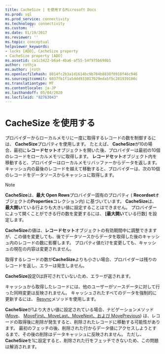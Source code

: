 ```yaml
---
title: CacheSize | を使用するMicrosoft Docs
ms.prod: sql
ms.prod_service: connectivity
ms.technology: connectivity
ms.custom: ''
ms.date: 01/19/2017
ms.reviewer: ''
ms.topic: conceptual
helpviewer_keywords:
- locks [ADO], CacheSize property
- CacheSize property [ADO]
ms.assetid: ca1c3422-b6a4-4ba6-af55-54f975b698b1
author: rothja
ms.author: jroth
ms.openlocfilehash: 8014fc2b3a1d1614bc9b704b8838f0918f46c946
ms.sourcegitcommit: 6037fb1f1a5ddd933017029eda5f5c281939100c
ms.translationtype: MT
ms.contentlocale: ja-JP
ms.lasthandoff: 05/04/2020
ms.locfileid: "82763043"
---
```

# <a name="using-cachesize"></a>CacheSize を使用する
プロバイダーからローカルメモリに一度に取得するレコードの数を制御するには、 **CacheSize**プロパティを使用します。 たとえば、 **CacheSize**が10の場合、最初に**レコードセット**オブジェクトを開いた後、プロバイダーは最初の10個のレコードをローカルメモリに取得します。 **レコードセット**オブジェクト内を移動すると、プロバイダーはローカルメモリバッファーからデータを返します。 キャッシュ内の最後のレコードを越えて移動すると、プロバイダーは、次の10個のレコードをデータソースからキャッシュに取得します。  
  
> [!NOTE]
>  **CacheSize**は、**最大 Open Rows**プロバイダー固有のプロパティ ( **Recordset**オブジェクトの**Properties**コレクション内) に基づいています。 **CacheSize**は、**最大開い**ている行よりも大きい値に設定することはできません。 プロバイダーによって開くことができる行の数を変更するには、 **[最大開い**ている行数] を設定します。  
  
 **CacheSize**の値は、**レコードセット**オブジェクトの有効期間中に調整できますが、この値を変更しても、後でデータソースからデータを取得した後のキャッシュ内のレコードの数に影響します。 プロパティ値だけを変更しても、キャッシュの現在の内容は変更されません。  
  
 取得するレコードの数が**CacheSize**よりも小さい場合、プロバイダーは残りのレコードを返し、エラーは発生しません。  
  
 **CacheSize**設定0は許可されていないため、エラーが返されます。  
  
 キャッシュから取得したレコードには、他のユーザーがソースデータに対して行った同時変更は反映されません。 キャッシュされたすべてのデータを強制的に更新するには、 [Resync](../../../ado/reference/ado-api/resync-method.md)メソッドを使用します。  
  
 **CacheSize**が1より大きい値に設定されている場合、ナビゲーションメソッド ([Move](../../../ado/reference/ado-api/move-method-ado.md)、 [MoveFirst、MoveLast、MoveNext、および MovePrevious](../../../ado/reference/ado-api/movefirst-movelast-movenext-and-moveprevious-methods-ado.md)) は、レコードの取得後に削除が発生すると、削除されたレコードに移動する可能性があります。 最初のフェッチの後、削除された行からデータ値にアクセスしようとするまで、その後の削除はデータキャッシュに反映されません。 ただし、 **CacheSize**を1に設定すると、削除された行をフェッチできないため、この問題は解消されます。
